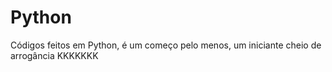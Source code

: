 # Python
Códigos feitos em Python, é um começo pelo menos, um iniciante cheio de arrogância KKKKKKK
